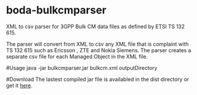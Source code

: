 # boda-bulkcmparser
XML to csv parser for 3GPP Bulk CM data files as defined by ETSI TS 132 615.

The parser will convert from XML to csv any XML file that is complaint with TS 132 615 such as Ericsson , ZTE and Nokia Siemens. The parser creates a separate csv file for each Managed Object in the XML file.

#Usage
java -jar  bulkcmparser.jar bulkcm.xml outputDirectory

#Download
The lastest compiled jar file is availabled in the dist directory or get it [here](https://github.com/boda-stage/boda-bulkcmparser/blob/master/dist/boda-bulkcmparser.jar).

